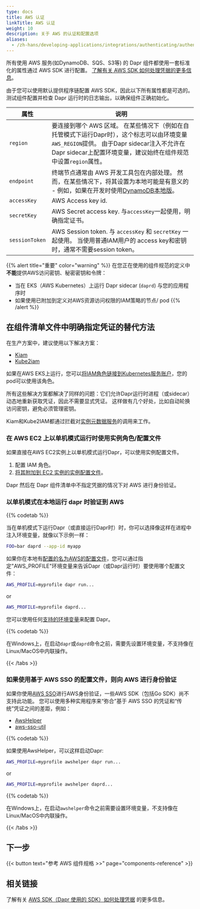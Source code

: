 ```yaml
---
type: docs
title: AWS 认证
linkTitle: AWS 认证
weight: 10
description: 关于 AWS 的认证和配置选项
aliases:
  - /zh-hans/developing-applications/integrations/authenticating/authenticating-aws/
---
```


所有使用 AWS 服务(如DynamoDB、SQS、S3等) 的 Dapr 组件都使用一套标准化的属性通过 AWS SDK 进行配置。 [了解有关 AWS SDK 如何处理凭据的更多信息](https://docs.aws.amazon.com/sdk-for-go/v1/developer-guide/configuring-sdk.html#specifying-credentials)。

由于您可以使用默认提供程序链配置 AWS SDK，因此以下所有属性都是可选的。 测试组件配置并检查 Dapr 运行时的日志输出，以确保组件正确初始化。

| 属性             | 说明                                                                                                                                                                |
| -------------- | ----------------------------------------------------------------------------------------------------------------------------------------------------------------- |
| `region`       | 要连接到哪个 AWS 区域。 在某些情况下（例如在自托管模式下运行Dapr时），这个标志可以由环境变量`AWS_REGION`提供。 由于Dapr sidecar注入不允许在Dapr sidecar上配置环境变量，建议始终在组件规范中设置`region`属性。                                |
| `endpoint`     | 终端节点通常由 AWS 开发工具包在内部处理。 然而，在某些情况下，将其设置为本地可能是有意义的 - 例如，如果在开发时使用[DynamoDB本地版](https://docs.aws.amazon.com/amazondynamodb/latest/developerguide/DynamoDBLocal.html)。 |
| `accessKey`    | AWS Access key id.                                                                                                                                                |
| `secretKey`    | AWS Secret access key. 与`accessKey`一起使用，明确指定证书。                                                                                                                   |
| `sessionToken` | AWS Session token. 与 `accessKey` 和 `secretKey` 一起使用。 当使用普通IAM用户的 access key和密钥时，通常不需要session token。                                                               |

{{% alert title="重要" color="warning" %}}
在您正在使用的组件规范的定义中**不能**提供AWS访问密钥、秘密密钥和令牌：

- 当在 EKS（AWS Kubernetes）上运行 Dapr sidecar (`daprd`) 与您的应用程序时
- 如果使用已附加到定义对AWS资源访问权限的IAM策略的节点/ pod
  {{% /alert %}}

## 在组件清单文件中明确指定凭证的替代方法

在生产方案中，建议使用以下解决方案：

- [Kiam](https://github.com/uswitch/kiam)
- [Kube2iam](https://github.com/jtblin/kube2iam)

如果在AWS EKS上运行，您可以[将IAM角色链接到Kubernetes服务账户](https://docs.aws.amazon.com/eks/latest/userguide/create-service-account-iam-policy-and-role.html)，您的pod可以使用该角色。

所有这些解决方案都解决了同样的问题：它们允许Dapr运行时进程（或sidecar）动态地重新获取凭证，因此不需要显式凭证。 这样做有几个好处，比如自动轮换访问密钥，避免必须管理密钥。

Kiam和Kube2IAM都通过拦截对[实例元数据服务](https://docs.aws.amazon.com/AWSEC2/latest/UserGuide/configuring-instance-metadata-service.html)的调用来工作。

### 在 AWS EC2 上以单机模式运行时使用实例角色/配置文件

如果直接在AWS EC2实例上以单机模式运行Dapr，可以使用实例配置文件。

1. 配置 IAM 角色。
2. [将其附加到 EC2 实例的实例配置文件](https://docs.aws.amazon.com/IAM/latest/UserGuide/id_roles_use_switch-role-ec2_instance-profiles.html)。

Dapr 然后在 Dapr 组件清单中不指定凭据的情况下对 AWS 进行身份验证。

### 以单机模式在本地运行 dapr 时验证到 AWS



 <!-- linux -->

{{% codetab %}}

当在单机模式下运行Dapr（或直接运行Dapr时）时，你可以选择像这样在进程中注入环境变量，就像以下示例一样：

```bash
FOO=bar daprd --app-id myapp
```

如果你在本地有[配置的名为AWS的配置文件](https://docs.aws.amazon.com/cli/latest/userguide/cli-configure-files.html)，您可以通过指定"AWS_PROFILE"环境变量来告诉Dapr（或Dapr运行时）要使用哪个配置文件：

```bash
AWS_PROFILE=myprofile dapr run...
```

or

```bash
AWS_PROFILE=myprofile daprd...
```

您可以使用任何[支持的环境变量](https://docs.aws.amazon.com/cli/latest/userguide/cli-configure-envvars.html#envvars-list)来配置 Dapr。



 <!-- windows -->

{{% codetab %}}

在Windows上，在启动`dapr`或`daprd`命令之前，需要先设置环境变量，不支持像在Linux/MacOS中内联操作。



{{< /tabs >}}

### 如果使用基于 AWS SSO 的配置文件，则向 AWS 进行身份验证

如果你使用[AWS SSO](https://aws.amazon.com/single-sign-on/)进行AWS身份验证，一些AWS SDK（包括Go SDK）尚不支持此功能。 您可以使用多种实用程序来“弥合”基于 AWS SSO 的凭证和“传统”凭证之间的差距，例如：

- [AwsHelper](https://pypi.org/project/awshelper/)
- [aws-sso-util](https://github.com/benkehoe/aws-sso-util)



 <!-- linux -->

{{% codetab %}}

如果使用AwsHelper，可以这样启动Dapr:

```bash
AWS_PROFILE=myprofile awshelper dapr run...
```

or

```bash
AWS_PROFILE=myprofile awshelper daprd...
```



 <!-- windows -->

{{% codetab %}}

在Windows上，在启动`awshelper`命令之前需要设置环境变量，不支持像在Linux/MacOS中内联操作。



{{< /tabs >}}

## 下一步

{{< button text="参考 AWS 组件规格 >>" page="components-reference" >}}

## 相关链接

了解有关 [AWS SDK（Dapr 使用的 SDK）如何处理凭据](https://docs.aws.amazon.com/sdk-for-go/v1/developer-guide/configuring-sdk.html#specifying-credentials) 的更多信息。
